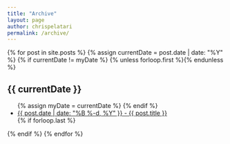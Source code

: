 ```yaml
---
title: "Archive"
layout: page
author: chrispelatari
permalink: /archive/
---
```


<section class="archive-post-list">
{% for post in site.posts %}
  {% assign currentDate = post.date | date: "%Y" %}
  {% if currentDate != myDate %}
    {% unless forloop.first %}</ul>{% endunless %}
    <h1>{{ currentDate }}</h1>
    <ul>
    {% assign myDate = currentDate %}
  {% endif %}
  <li><a href="{{post.url}}"><span>{{ post.date | date: "%B %-d, %Y" }}</span> - {{ post.title }}</a></li>
  {% if forloop.last %}</ul>{% endif %}
{% endfor %}
</section>

